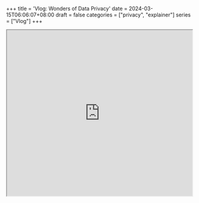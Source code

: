 +++
title = 'Vlog: Wonders of Data Privacy'
date = 2024-03-15T06:06:07+08:00
draft = false
categories = ["privacy", "explainer"]
series = ["Vlog"]
+++

<iframe width="100%" height="450" name="iframe" src="https://filebin.net/njoijhiwa200w69g/ppt_premiere_demo_1_export_4.mp4"></iframe>
